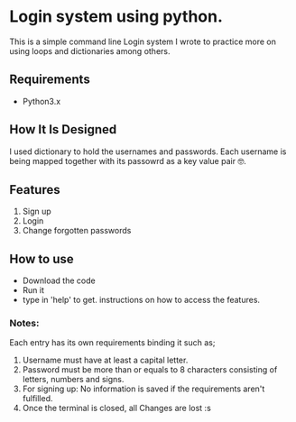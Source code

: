 # Login system using python.
This is a simple command line Login system I wrote to practice more on using loops and dictionaries among others.

## Requirements
- Python3.x

## How It Is Designed
I used dictionary to hold the usernames and passwords. Each username is being mapped together with its passowrd as a key value pair 🤓.

## Features
1. Sign up
2. Login
3. Change forgotten passwords

## How to use
- Download the code
- Run it
- type in 'help' to get. instructions on how to access the features.

### Notes:
Each entry has its own requirements binding it such as;
1. Username must have at least a capital letter.
2. Password must be more than or equals to 8 characters consisting of letters, numbers and signs.
3. For signing up: No information is saved if the requirements aren't fulfilled.
4. Once the terminal is closed, all Changes are lost :s
